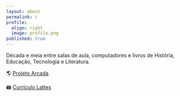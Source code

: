 ```yaml
---
layout: about
permalink: /
profile:
  align: right
  image: profile.png
published: true
---
```


Década e meia entre salas de aula, computadores e livros de História, Educação, Tecnologia e Literatura.

🌎 [Projeto Arcada](https://0jonjo.github.io/arcada/)

🖨️ [Currículo Lattes](http://lattes.cnpq.br/5459229452533929)
